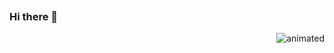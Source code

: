 ![<img src="1 br" widh="180"  height="200" />](https://github.com/ZhilovVladimir/ZhilovVladimir/assets/143441114/b4e8cc51-c95e-4d1e-9953-157686e2ffa5)
### Hi there 👋

<p align="right">
  <img src="https://github.com/ZhilovVladimir/ZhilovVladimir/assets/143441114/a6cb5589-5421-47ba-af53-412582901b4e" alt="animated" />
</p>
